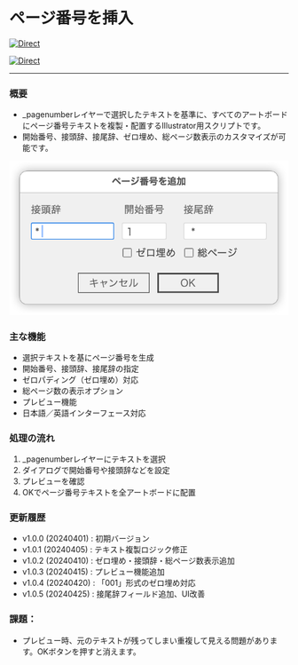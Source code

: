 # ページ番号を挿入

[![Direct](https://img.shields.io/badge/Direct%20Link-AddPageNumberFromTextSelection.jsx-ffcc00.svg)](https://github.com/swwwitch/illustrator-scripts/blob/master/jsx/AddPageNumberFromTextSelection.jsx)

[![Direct](https://img.shields.io/badge/Back%20to%20home-All%20scripts-cccccc.svg)](https://github.com/swwwitch/illustrator-scripts/blob/master/README.md)

---

### 概要

- _pagenumberレイヤーで選択したテキストを基準に、すべてのアートボードにページ番号テキストを複製・配置するIllustrator用スクリプトです。
- 開始番号、接頭辞、接尾辞、ゼロ埋め、総ページ数表示のカスタマイズが可能です。

![](../png/ss-672-346-72-20250629-205331.png)

### 主な機能

- 選択テキストを基にページ番号を生成
- 開始番号、接頭辞、接尾辞の指定
- ゼロパディング（ゼロ埋め）対応
- 総ページ数の表示オプション
- プレビュー機能
- 日本語／英語インターフェース対応

### 処理の流れ

1. _pagenumberレイヤーにテキストを選択
2. ダイアログで開始番号や接頭辞などを設定
3. プレビューを確認
4. OKでページ番号テキストを全アートボードに配置

### 更新履歴

- v1.0.0 (20240401) : 初期バージョン
- v1.0.1 (20240405) : テキスト複製ロジック修正
- v1.0.2 (20240410) : ゼロ埋め・接頭辞・総ページ数表示追加
- v1.0.3 (20240415) : プレビュー機能追加
- v1.0.4 (20240420) : 「001」形式のゼロ埋め対応
- v1.0.5 (20240425) : 接尾辞フィールド追加、UI改善

### 課題：

- プレビュー時、元のテキストが残ってしまい重複して見える問題があります。OKボタンを押すと消えます。



